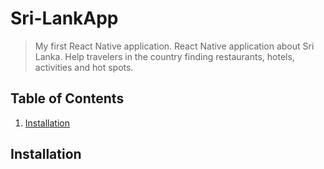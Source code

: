 # Sri-LankApp
> My first React Native application.
> React Native application about Sri Lanka. Help travelers in the country finding restaurants, hotels, activities and hot spots.

## Table of Contents

1. [Installation](#installation)

## Installation
